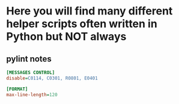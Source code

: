 # Here you will find many different helper scripts often written in Python but NOT always

## pylint notes

```ini
[MESSAGES CONTROL]
disable=C0114, C0301, R0801, E0401

[FORMAT]
max-line-length=120
```
